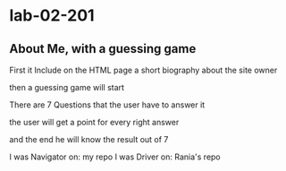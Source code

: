 # lab-02-201

## About Me, with a guessing game

First it Include on the  HTML page a short biography about the site owner

then a guessing game will start

There are 7 Questions that the user have to answer it

the user will get a point for every right answer

and the end he will know the result out of 7

I was Navigator on: my repo
I was Driver on: Rania's repo